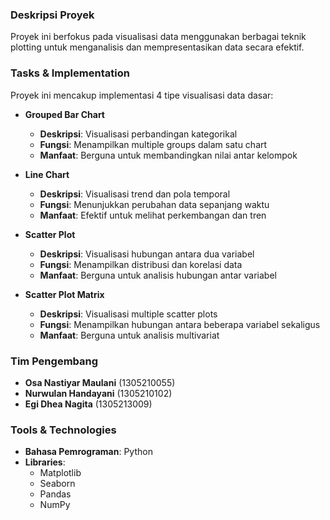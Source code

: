 ### Deskripsi Proyek

Proyek ini berfokus pada visualisasi data menggunakan berbagai teknik plotting untuk menganalisis dan mempresentasikan data secara efektif.

### Tasks & Implementation

Proyek ini mencakup implementasi 4 tipe visualisasi data dasar:

- **Grouped Bar Chart**
  - **Deskripsi**: Visualisasi perbandingan kategorikal
  - **Fungsi**: Menampilkan multiple groups dalam satu chart
  - **Manfaat**: Berguna untuk membandingkan nilai antar kelompok

- **Line Chart**
  - **Deskripsi**: Visualisasi trend dan pola temporal
  - **Fungsi**: Menunjukkan perubahan data sepanjang waktu
  - **Manfaat**: Efektif untuk melihat perkembangan dan tren

- **Scatter Plot**
  - **Deskripsi**: Visualisasi hubungan antara dua variabel
  - **Fungsi**: Menampilkan distribusi dan korelasi data
  - **Manfaat**: Berguna untuk analisis hubungan antar variabel

- **Scatter Plot Matrix**
  - **Deskripsi**: Visualisasi multiple scatter plots
  - **Fungsi**: Menampilkan hubungan antara beberapa variabel sekaligus
  - **Manfaat**: Berguna untuk analisis multivariat

### Tim Pengembang

- **Osa Nastiyar Maulani** (1305210055)
- **Nurwulan Handayani** (1305210102)
- **Egi Dhea Nagita** (1305213009)

### Tools & Technologies

- **Bahasa Pemrograman**: Python
- **Libraries**:
  - Matplotlib
  - Seaborn
  - Pandas
  - NumPy
